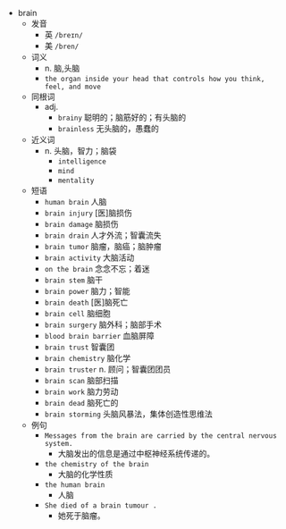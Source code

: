 - brain
  - 发音
    - 英 `/breɪn/`
    - 美 `/bren/`
  - 词义
    - n. 脑,头脑
    - `the organ inside your head that controls how you think, feel, and move`
  - 同根词
    - adj.
      - `brainy` 聪明的；脑筋好的；有头脑的
      - `brainless` 无头脑的，愚蠢的
  - 近义词
    - n. 头脑，智力；脑袋
      - `intelligence`
      - `mind`
      - `mentality`
  - 短语
    - `human brain` 人脑 
    - `brain injury` [医]脑损伤 
    - `brain damage` 脑损伤 
    - `brain drain` 人才外流；智囊流失 
    - `brain tumor` 脑瘤，脑癌；脑肿瘤 
    - `brain activity` 大脑活动 
    - `on the brain` 念念不忘；着迷 
    - `brain stem` 脑干 
    - `brain power` 脑力；智能 
    - `brain death` [医]脑死亡 
    - `brain cell` 脑细胞 
    - `brain surgery` 脑外科；脑部手术 
    - `blood brain barrier` 血脑屏障 
    - `brain trust` 智囊团 
    - `brain chemistry` 脑化学 
    - `brain truster` n. 顾问；智囊团团员 
    - `brain scan` 脑部扫描 
    - `brain work` 脑力劳动 
    - `brain dead` 脑死亡的 
    - `brain storming` 头脑风暴法，集体创造性思维法 
  - 例句
    - `Messages from the brain are carried by the central nervous system.`
      - 大脑发出的信息是通过中枢神经系统传递的。
    - `the chemistry of the brain`
      - 大脑的化学性质
    - `the human brain`
      - 人脑
    - `She died of a brain tumour .`
      - 她死于脑瘤。

